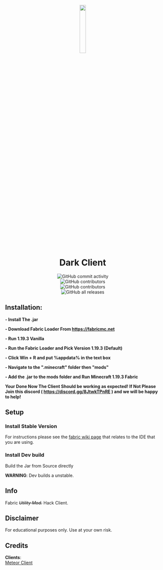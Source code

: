 
<p align="center">
<img src="https://cdn.discordapp.com/attachments/1068644852532781056/1069331476186927194/updated-modified.png?size=4096" width="20%"/>
</p>

<h1 align="center">Dark Client</h1>

<div style="display: grid; place-items: center;">
    <img alt="GitHub commit activity" src="https://img.shields.io/github/commit-activity/w/SatanaelCode/DarkClient?color=black"> <img alt="GitHub contributors" src="https://img.shields.io/github/contributors/SatanaelCode/DarkClient?color=black&label=Developers">
<img alt="GitHub contributors" src="https://img.shields.io/github/v/release/SatanaelCode/DarkClient?display_name=tag&include_prereleases&color=black">
    <img alt="GitHub all releases" src="https://img.shields.io/github/downloads/Satanaelcode/DarkClient/total?color=black">

</div>

## Installation:

**- Install The .jar**

**- Download Fabric Loader From https://fabricmc.net**

**- Run 1.19.3 Vanilla**

**- Run the Fabric Loader and Pick Version 1.19.3 (Default)**

**- Click Win + R and put %appdata% in the text box**

**- Navigate to the ".minecraft" folder then "mods"**

**- Add the .jar to the mods folder and Run Minecraft 1.19.3 Fabric**

**Your Done Now The Client Should be working as expected! If Not Please Join this discord ( https://discord.gg/8JtwkTPnRE ) and we will be happy to help!**

## Setup

### Install Stable Version
For instructions please see the [fabric wiki page](https://fabricmc.net/wiki/tutorial:setup) that relates to the IDE that you are using.

### Install Dev build
Build the Jar from Source directly

**WARNING**: Dev builds a unstable.
## Info

Fabric _~~Utility Mod.~~_ Hack Client.

## Disclaimer

For educational purposes only. Use at your own risk.

## Credits
**Clients**:  
[Meteor Client](https://github.com/MeteorDevelopment/meteor-client)  
